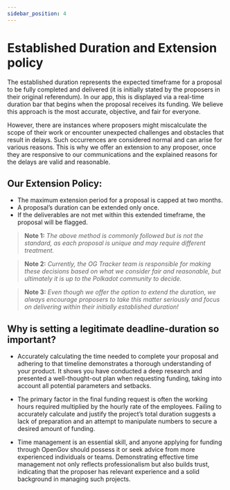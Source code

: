 ```yaml
---
sidebar_position: 4
---
```


# Established Duration and Extension policy 

The established duration represents the expected timeframe for a proposal to be fully completed and delivered (it is initially stated by the proposers in their original referendum). In our app, this is displayed via a real-time duration bar that begins when the proposal receives its funding. We believe this approach is the most accurate, objective, and fair for everyone.

However, there are instances where proposers might miscalculate the scope of their work or encounter unexpected challenges and obstacles that result in delays. Such occurrences are considered normal and can arise for various reasons. This is why we offer an extension to any proposer, once they are responsive to our communications and the explained reasons for the delays are valid and reasonable.

## **Our Extension Policy:**
- The maximum extension period for a proposal is capped at two months.
- A proposal’s duration can be extended only once.
- If the deliverables are not met within this extended timeframe, the proposal will be flagged.

> **Note 1:** _The above method is commonly followed but is not the standard, as each proposal is unique and may require different treatment._

> **Note 2:** _Currently, the OG Tracker team is responsible for making these decisions based on what we consider fair and reasonable, but ultimately it is up to the Polkadot community to decide._

> **Note 3:** _Even though we offer the option to extend the duration, we always encourage proposers to take this matter seriously and focus on delivering within their initially established duration!_


## **Why is setting a legitimate deadline-duration so important?**

- Accurately calculating the time needed to complete your proposal and adhering to that timeline demonstrates a thorough understanding of your product. 
It shows you have conducted a deep research and presented a well-thought-out plan when requesting funding, taking into account all potential parameters and setbacks.

- The primary factor in the final funding request is often the working hours required multiplied by the hourly rate of the employees. 
Failing to accurately calculate and justify the project’s total duration suggests a lack of preparation and an attempt to manipulate numbers to secure a desired amount of funding.

- Time management is an essential skill, and anyone applying for funding through OpenGov should possess it or seek advice from more experienced individuals or teams.
Demonstrating effective time management not only reflects professionalism but also builds trust, indicating that the proposer has relevant experience and a solid background in managing such projects.